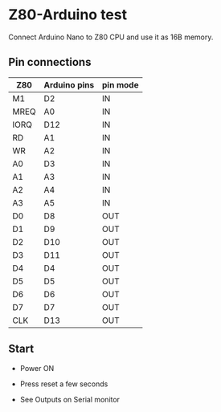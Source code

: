 # Z80-Arduino test

Connect Arduino Nano to Z80 CPU and use it as 16B memory.

## Pin connections

|  Z80 |  Arduino pins  |  pin mode |
|------|----------------|-----------|
|  M1  |      D2        |    IN     |
|  MREQ|      A0        |    IN     |
|  IORQ|      D12       |    IN     |
|  RD  |      A1        |    IN     |
|  WR  |      A2        |    IN     |
|  A0  |      D3        |    IN     |
|  A1  |      A3        |    IN     |
|  A2  |      A4        |    IN     |
|  A3  |      A5        |    IN     |
|  D0  |      D8        |   OUT     |
|  D1  |      D9        |   OUT     |
|  D2  |      D10       |   OUT     |
|  D3  |      D11       |   OUT     |
|  D4  |      D4        |   OUT     |
|  D5  |      D5        |   OUT     |
|  D6  |      D6        |   OUT     |
|  D7  |      D7        |   OUT     |
| CLK  |      D13       |   OUT     |


## Start

- Power ON

- Press reset a few seconds

- See Outputs on Serial monitor



